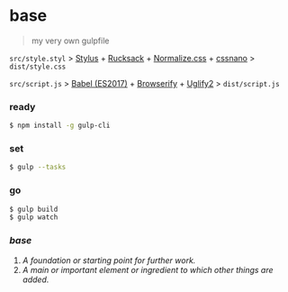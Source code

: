 # base
> my very own gulpfile

`src/style.styl` > [Stylus](http://stylus-lang.com/) + [Rucksack](https://simplaio.github.io/rucksack/) + [Normalize.css](https://necolas.github.io/normalize.css/) + [cssnano](http://cssnano.co/) > `dist/style.css`

`src/script.js` > [Babel (ES2017)](https://babeljs.io/) + [Browserify](http://browserify.org/) + [Uglify2](http://lisperator.net/uglifyjs/) > `dist/script.js`

### ready
```sh
$ npm install -g gulp-cli
```

### set
```sh
$ gulp --tasks
```

### go
```sh
$ gulp build
$ gulp watch
```

### _base_
1. _A foundation or starting point for further work._
2. _A main or important element or ingredient to which other things are added._
